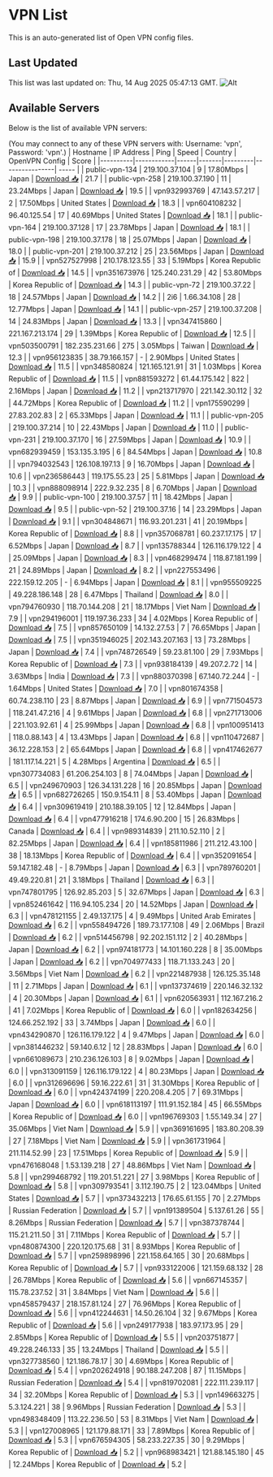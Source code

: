# VPN List

This is an auto-generated list of Open VPN config files.

## Last Updated

This list was last updated on: Thu, 14 Aug 2025 05:47:13 GMT.
![Alt](https://repobeats.axiom.co/api/embed/186b98318ef1479477931607c1ad7d823f12451f.svg "Repobeats analytics image")

## Available Servers

Below is the list of available VPN servers:

(You may connect to any of these VPN servers with: Username: 'vpn', Password: 'vpn'.)
| Hostname | IP Address | Ping | Speed | Country | OpenVPN Config | Score |
|----------|------------|------|-------|---------|----------------| ----- |
| public-vpn-134 | 219.100.37.104 | 9 | 17.80Mbps | Japan | [Download 📥](./configs/server_0_JP.ovpn) | 21.7 |
| public-vpn-258 | 219.100.37.190 | 11 | 23.24Mbps | Japan | [Download 📥](./configs/server_1_JP.ovpn) | 19.5 |
| vpn932993769 | 47.143.57.217 | 2 | 17.50Mbps | United States | [Download 📥](./configs/server_2_US.ovpn) | 18.3 |
| vpn604108232 | 96.40.125.54 | 17 | 40.69Mbps | United States | [Download 📥](./configs/server_3_US.ovpn) | 18.1 |
| public-vpn-164 | 219.100.37.128 | 17 | 23.78Mbps | Japan | [Download 📥](./configs/server_4_JP.ovpn) | 18.1 |
| public-vpn-198 | 219.100.37.178 | 18 | 25.07Mbps | Japan | [Download 📥](./configs/server_5_JP.ovpn) | 18.0 |
| public-vpn-201 | 219.100.37.212 | 25 | 23.56Mbps | Japan | [Download 📥](./configs/server_6_JP.ovpn) | 15.9 |
| vpn527527998 | 210.178.123.55 | 33 | 5.19Mbps | Korea Republic of | [Download 📥](./configs/server_7_KR.ovpn) | 14.5 |
| vpn351673976 | 125.240.231.29 | 42 | 53.80Mbps | Korea Republic of | [Download 📥](./configs/server_8_KR.ovpn) | 14.3 |
| public-vpn-72 | 219.100.37.22 | 18 | 24.57Mbps | Japan | [Download 📥](./configs/server_9_JP.ovpn) | 14.2 |
| 2i6 | 1.66.34.108 | 28 | 12.77Mbps | Japan | [Download 📥](./configs/server_10_JP.ovpn) | 14.1 |
| public-vpn-257 | 219.100.37.208 | 14 | 24.83Mbps | Japan | [Download 📥](./configs/server_11_JP.ovpn) | 13.3 |
| vpn347415860 | 221.167.213.174 | 29 | 1.39Mbps | Korea Republic of | [Download 📥](./configs/server_12_KR.ovpn) | 12.5 |
| vpn503500791 | 182.235.231.66 | 275 | 3.05Mbps | Taiwan | [Download 📥](./configs/server_13_TW.ovpn) | 12.3 |
| vpn956123835 | 38.79.166.157 | - | 2.90Mbps | United States | [Download 📥](./configs/server_14_US.ovpn) | 11.5 |
| vpn348580824 | 121.165.121.91 | 31 | 1.03Mbps | Korea Republic of | [Download 📥](./configs/server_15_KR.ovpn) | 11.5 |
| vpn881593272 | 61.44.175.142 | 822 | 2.16Mbps | Japan | [Download 📥](./configs/server_16_JP.ovpn) | 11.2 |
| vpn213717970 | 221.142.30.112 | 32 | 44.72Mbps | Korea Republic of | [Download 📥](./configs/server_17_KR.ovpn) | 11.2 |
| vpn175590299 | 27.83.202.83 | 2 | 65.33Mbps | Japan | [Download 📥](./configs/server_18_JP.ovpn) | 11.1 |
| public-vpn-205 | 219.100.37.214 | 10 | 22.43Mbps | Japan | [Download 📥](./configs/server_19_JP.ovpn) | 11.0 |
| public-vpn-231 | 219.100.37.170 | 16 | 27.59Mbps | Japan | [Download 📥](./configs/server_20_JP.ovpn) | 10.9 |
| vpn682939459 | 153.135.3.195 | 6 | 84.54Mbps | Japan | [Download 📥](./configs/server_21_JP.ovpn) | 10.8 |
| vpn794032543 | 126.108.197.13 | 9 | 16.70Mbps | Japan | [Download 📥](./configs/server_22_JP.ovpn) | 10.6 |
| vpn236586443 | 119.175.55.23 | 25 | 5.81Mbps | Japan | [Download 📥](./configs/server_23_JP.ovpn) | 10.3 |
| vpn888098914 | 222.9.32.235 | 8 | 6.70Mbps | Japan | [Download 📥](./configs/server_24_JP.ovpn) | 9.9 |
| public-vpn-100 | 219.100.37.57 | 11 | 18.42Mbps | Japan | [Download 📥](./configs/server_25_JP.ovpn) | 9.5 |
| public-vpn-52 | 219.100.37.16 | 14 | 23.29Mbps | Japan | [Download 📥](./configs/server_26_JP.ovpn) | 9.1 |
| vpn304848671 | 116.93.201.231 | 41 | 20.19Mbps | Korea Republic of | [Download 📥](./configs/server_27_KR.ovpn) | 8.8 |
| vpn357068781 | 60.237.17.175 | 17 | 6.52Mbps | Japan | [Download 📥](./configs/server_28_JP.ovpn) | 8.7 |
| vpn135788344 | 126.116.179.122 | 4 | 25.09Mbps | Japan | [Download 📥](./configs/server_29_JP.ovpn) | 8.3 |
| vpn468299474 | 118.87.181.199 | 21 | 24.89Mbps | Japan | [Download 📥](./configs/server_30_JP.ovpn) | 8.2 |
| vpn227553496 | 222.159.12.205 | - | 6.94Mbps | Japan | [Download 📥](./configs/server_31_JP.ovpn) | 8.1 |
| vpn955509225 | 49.228.186.148 | 28 | 6.47Mbps | Thailand | [Download 📥](./configs/server_32_TH.ovpn) | 8.0 |
| vpn794760930 | 118.70.144.208 | 21 | 18.17Mbps | Viet Nam | [Download 📥](./configs/server_33_VN.ovpn) | 7.9 |
| vpn294196001 | 119.197.36.233 | 34 | 4.02Mbps | Korea Republic of | [Download 📥](./configs/server_34_KR.ovpn) | 7.5 |
| vpn857650109 | 14.132.27.53 | 7 | 76.65Mbps | Japan | [Download 📥](./configs/server_35_JP.ovpn) | 7.5 |
| vpn351946025 | 202.143.207.163 | 13 | 73.28Mbps | Japan | [Download 📥](./configs/server_36_JP.ovpn) | 7.4 |
| vpn748726549 | 59.23.81.100 | 29 | 7.93Mbps | Korea Republic of | [Download 📥](./configs/server_37_KR.ovpn) | 7.3 |
| vpn938184139 | 49.207.2.72 | 14 | 3.63Mbps | India | [Download 📥](./configs/server_38_IN.ovpn) | 7.3 |
| vpn880370398 | 67.140.72.244 | - | 1.64Mbps | United States | [Download 📥](./configs/server_39_US.ovpn) | 7.0 |
| vpn801674358 | 60.74.238.110 | 23 | 8.87Mbps | Japan | [Download 📥](./configs/server_40_JP.ovpn) | 6.9 |
| vpn771504573 | 118.241.47.216 | 4 | 9.61Mbps | Japan | [Download 📥](./configs/server_41_JP.ovpn) | 6.8 |
| vpn271713006 | 221.103.92.61 | 4 | 25.99Mbps | Japan | [Download 📥](./configs/server_42_JP.ovpn) | 6.8 |
| vpn100951413 | 118.0.88.143 | 4 | 13.43Mbps | Japan | [Download 📥](./configs/server_43_JP.ovpn) | 6.8 |
| vpn110472687 | 36.12.228.153 | 2 | 65.64Mbps | Japan | [Download 📥](./configs/server_44_JP.ovpn) | 6.8 |
| vpn417462677 | 181.117.14.221 | 5 | 4.28Mbps | Argentina | [Download 📥](./configs/server_45_AR.ovpn) | 6.5 |
| vpn307734083 | 61.206.254.103 | 8 | 74.04Mbps | Japan | [Download 📥](./configs/server_46_JP.ovpn) | 6.5 |
| vpn249670903 | 126.34.131.228 | 16 | 20.85Mbps | Japan | [Download 📥](./configs/server_47_JP.ovpn) | 6.5 |
| vpn682726265 | 150.9.154.11 | 8 | 53.40Mbps | Japan | [Download 📥](./configs/server_48_JP.ovpn) | 6.4 |
| vpn309619419 | 210.188.39.105 | 12 | 12.84Mbps | Japan | [Download 📥](./configs/server_49_JP.ovpn) | 6.4 |
| vpn477916218 | 174.6.90.200 | 15 | 26.83Mbps | Canada | [Download 📥](./configs/server_50_CA.ovpn) | 6.4 |
| vpn989314839 | 211.10.52.110 | 2 | 82.25Mbps | Japan | [Download 📥](./configs/server_51_JP.ovpn) | 6.4 |
| vpn185811986 | 211.212.43.100 | 38 | 18.13Mbps | Korea Republic of | [Download 📥](./configs/server_52_KR.ovpn) | 6.4 |
| vpn352091654 | 59.147.182.48 | - | 8.79Mbps | Japan | [Download 📥](./configs/server_53_JP.ovpn) | 6.3 |
| vpn789760201 | 49.49.220.81 | 21 | 3.18Mbps | Thailand | [Download 📥](./configs/server_54_TH.ovpn) | 6.3 |
| vpn747801795 | 126.92.85.203 | 5 | 32.67Mbps | Japan | [Download 📥](./configs/server_55_JP.ovpn) | 6.3 |
| vpn852461642 | 116.94.105.234 | 20 | 14.52Mbps | Japan | [Download 📥](./configs/server_56_JP.ovpn) | 6.3 |
| vpn478121155 | 2.49.137.175 | 4 | 9.49Mbps | United Arab Emirates | [Download 📥](./configs/server_57_AE.ovpn) | 6.2 |
| vpn558494726 | 189.73.177.108 | 49 | 2.06Mbps | Brazil | [Download 📥](./configs/server_58_BR.ovpn) | 6.2 |
| vpn514456798 | 92.202.151.112 | 2 | 40.28Mbps | Japan | [Download 📥](./configs/server_59_JP.ovpn) | 6.2 |
| vpn974181773 | 14.101.160.228 | 8 | 35.00Mbps | Japan | [Download 📥](./configs/server_60_JP.ovpn) | 6.2 |
| vpn704977433 | 118.71.133.243 | 20 | 3.56Mbps | Viet Nam | [Download 📥](./configs/server_61_VN.ovpn) | 6.2 |
| vpn221487938 | 126.125.35.148 | 11 | 2.71Mbps | Japan | [Download 📥](./configs/server_62_JP.ovpn) | 6.1 |
| vpn137374619 | 220.146.32.132 | 4 | 20.30Mbps | Japan | [Download 📥](./configs/server_63_JP.ovpn) | 6.1 |
| vpn620563931 | 112.167.216.2 | 41 | 7.02Mbps | Korea Republic of | [Download 📥](./configs/server_64_KR.ovpn) | 6.0 |
| vpn182634256 | 124.66.252.192 | 33 | 3.74Mbps | Japan | [Download 📥](./configs/server_65_JP.ovpn) | 6.0 |
| vpn434290870 | 126.116.179.122 | 4 | 9.47Mbps | Japan | [Download 📥](./configs/server_66_JP.ovpn) | 6.0 |
| vpn381446232 | 59.140.6.12 | 12 | 28.83Mbps | Japan | [Download 📥](./configs/server_67_JP.ovpn) | 6.0 |
| vpn661089673 | 210.236.126.103 | 8 | 9.02Mbps | Japan | [Download 📥](./configs/server_68_JP.ovpn) | 6.0 |
| vpn313091159 | 126.116.179.122 | 4 | 80.23Mbps | Japan | [Download 📥](./configs/server_69_JP.ovpn) | 6.0 |
| vpn312696696 | 59.16.222.61 | 31 | 31.30Mbps | Korea Republic of | [Download 📥](./configs/server_70_KR.ovpn) | 6.0 |
| vpn424374199 | 220.208.4.205 | 7 | 69.31Mbps | Japan | [Download 📥](./configs/server_71_JP.ovpn) | 6.0 |
| vpn618113197 | 111.91.152.184 | 45 | 66.55Mbps | Korea Republic of | [Download 📥](./configs/server_72_KR.ovpn) | 6.0 |
| vpn196769303 | 1.55.149.34 | 27 | 35.06Mbps | Viet Nam | [Download 📥](./configs/server_73_VN.ovpn) | 5.9 |
| vpn369161695 | 183.80.208.39 | 27 | 7.18Mbps | Viet Nam | [Download 📥](./configs/server_74_VN.ovpn) | 5.9 |
| vpn361731964 | 211.114.52.99 | 23 | 17.51Mbps | Korea Republic of | [Download 📥](./configs/server_75_KR.ovpn) | 5.9 |
| vpn476168048 | 1.53.139.218 | 27 | 48.86Mbps | Viet Nam | [Download 📥](./configs/server_76_VN.ovpn) | 5.8 |
| vpn299468792 | 119.201.51.221 | 27 | 3.98Mbps | Korea Republic of | [Download 📥](./configs/server_77_KR.ovpn) | 5.8 |
| vpn309793541 | 3.112.190.75 | 2 | 123.04Mbps | United States | [Download 📥](./configs/server_78_US.ovpn) | 5.7 |
| vpn373432213 | 176.65.61.155 | 70 | 2.27Mbps | Russian Federation | [Download 📥](./configs/server_79_RU.ovpn) | 5.7 |
| vpn191389504 | 5.137.61.26 | 55 | 8.26Mbps | Russian Federation | [Download 📥](./configs/server_80_RU.ovpn) | 5.7 |
| vpn387378744 | 115.21.211.50 | 31 | 7.11Mbps | Korea Republic of | [Download 📥](./configs/server_81_KR.ovpn) | 5.7 |
| vpn480874300 | 220.120.175.68 | 31 | 8.93Mbps | Korea Republic of | [Download 📥](./configs/server_82_KR.ovpn) | 5.7 |
| vpn259898996 | 221.158.64.165 | 30 | 20.68Mbps | Korea Republic of | [Download 📥](./configs/server_83_KR.ovpn) | 5.7 |
| vpn933122006 | 121.159.68.132 | 28 | 26.78Mbps | Korea Republic of | [Download 📥](./configs/server_84_KR.ovpn) | 5.6 |
| vpn667145357 | 115.78.237.52 | 31 | 3.84Mbps | Viet Nam | [Download 📥](./configs/server_85_VN.ovpn) | 5.6 |
| vpn458579437 | 218.157.81.124 | 27 | 76.96Mbps | Korea Republic of | [Download 📥](./configs/server_86_KR.ovpn) | 5.6 |
| vpn412244631 | 14.50.26.104 | 32 | 9.67Mbps | Korea Republic of | [Download 📥](./configs/server_87_KR.ovpn) | 5.6 |
| vpn249177938 | 183.97.173.95 | 29 | 2.85Mbps | Korea Republic of | [Download 📥](./configs/server_88_KR.ovpn) | 5.5 |
| vpn203751877 | 49.228.246.133 | 35 | 13.24Mbps | Thailand | [Download 📥](./configs/server_89_TH.ovpn) | 5.5 |
| vpn327738560 | 121.186.78.17 | 30 | 4.69Mbps | Korea Republic of | [Download 📥](./configs/server_90_KR.ovpn) | 5.4 |
| vpn202624918 | 90.188.247.208 | 87 | 11.15Mbps | Russian Federation | [Download 📥](./configs/server_91_RU.ovpn) | 5.4 |
| vpn819702081 | 222.111.239.117 | 34 | 32.20Mbps | Korea Republic of | [Download 📥](./configs/server_92_KR.ovpn) | 5.3 |
| vpn149663275 | 5.3.124.221 | 38 | 9.96Mbps | Russian Federation | [Download 📥](./configs/server_93_RU.ovpn) | 5.3 |
| vpn498348409 | 113.22.236.50 | 53 | 8.31Mbps | Viet Nam | [Download 📥](./configs/server_94_VN.ovpn) | 5.3 |
| vpn127008965 | 121.179.88.171 | 33 | 7.89Mbps | Korea Republic of | [Download 📥](./configs/server_95_KR.ovpn) | 5.3 |
| vpn676594305 | 58.233.227.35 | 30 | 9.29Mbps | Korea Republic of | [Download 📥](./configs/server_96_KR.ovpn) | 5.2 |
| vpn968983421 | 121.88.145.180 | 45 | 12.24Mbps | Korea Republic of | [Download 📥](./configs/server_97_KR.ovpn) | 5.2 |

